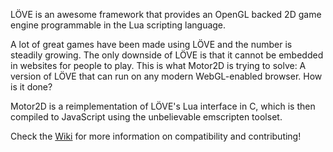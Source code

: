 LÖVE is an awesome framework that provides an OpenGL backed 2D game engine programmable in the Lua scripting language.

A lot of great games have been made using LÖVE and the number is steadily growing. The only downside of LÖVE is that it cannot be embedded in websites for people to play. This is what Motor2D is trying to solve: A version of LÖVE that can run on any modern WebGL-enabled browser. How is it done?

Motor2D is a reimplementation of LÖVE's Lua interface in C, which is then compiled to JavaScript using the unbelievable emscripten toolset.

Check the [Wiki](https://github.com/rnlf/motor/wiki) for more information on compatibility and contributing!
